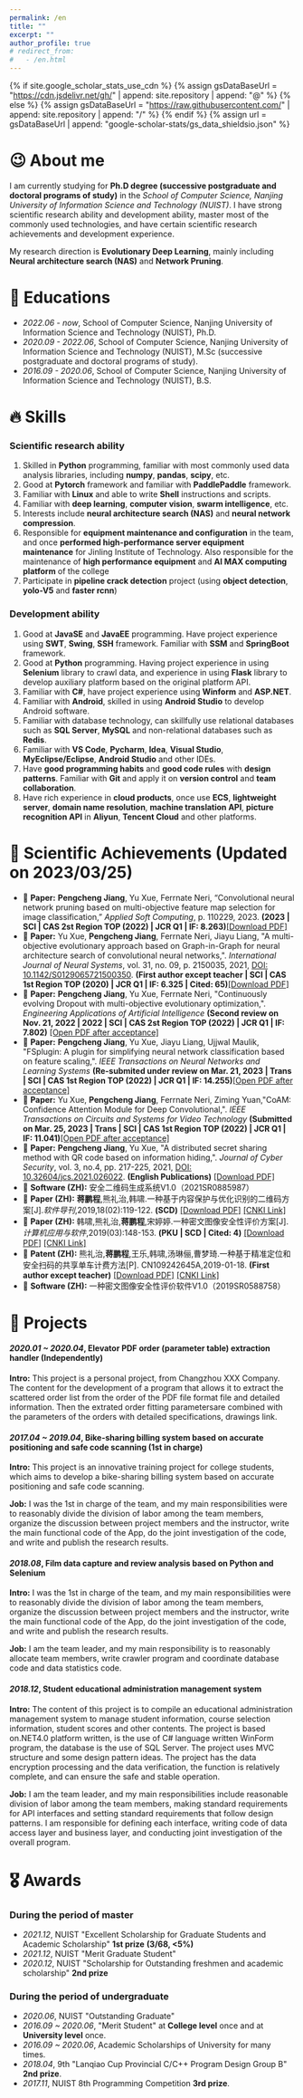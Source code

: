 ```yaml
---
permalink: /en
title: ""
excerpt: ""
author_profile: true
# redirect_from: 
#   - /en.html
---
```


{% if site.google_scholar_stats_use_cdn %}
{% assign gsDataBaseUrl = "https://cdn.jsdelivr.net/gh/" | append: site.repository | append: "@" %}
{% else %}
{% assign gsDataBaseUrl = "https://raw.githubusercontent.com/" | append: site.repository | append: "/" %}
{% endif %}
{% assign url = gsDataBaseUrl | append: "google-scholar-stats/gs_data_shieldsio.json" %}

<span class='anchor' id='about-me'></span>

# 😉 About me

I am currently studying for **Ph.D degree (successive postgraduate and doctoral programs of study)** in the *School of Computer Science, Nanjing University of Information Science and Technology (NUIST)*. I have strong scientific research ability and development ability, master most of the commonly used technologies, and have certain scientific research achievements and development experience.

My research direction is **Evolutionary Deep Learning**, mainly including **Neural architecture search (NAS)** and **Network Pruning**.

<span class='anchor' id='-educations'></span>

# 📖 Educations
- *2022.06 - now*, School of Computer Science, Nanjing University of Information Science and Technology (NUIST), Ph.D.
- *2020.09 - 2022.06*, School of Computer Science, Nanjing University of Information Science and Technology (NUIST), M.Sc (successive postgraduate and doctoral programs of study).
- *2016.09 - 2020.06*, School of Computer Science, Nanjing University of Information Science and Technology (NUIST), B.S.

<span class='anchor' id='-skills'></span>

# 🔥 Skills
### Scientific research ability

1. Skilled in **Python** programming, familiar with most commonly used data analysis libraries, including **numpy**, **pandas**, **scipy**, etc.
2. Good at **Pytorch** framework and familiar with **PaddlePaddle** framework.
3. Familiar with **Linux** and able to write **Shell** instructions and scripts.
4. Familiar with **deep learning**, **computer vision**, **swarm intelligence**, etc.
5. Interests include **neural architecture search (NAS)** and **neural network compression**.
6. Responsible for **equipment maintenance and configuration** in the team, and once **performed high-performance server equipment maintenance** for Jinling Institute of Technology. Also responsible for the maintenance of **high performance equipment** and **AI MAX computing platform** of the college
7. Participate in **pipeline crack detection** project (using **object detection**, **yolo-V5** and **faster rcnn**)

### Development ability
1. Good at **JavaSE** and **JavaEE** programming. Have project experience using **SWT**, **Swing**, **SSH** framework. Familiar with **SSM** and **SpringBoot** framework.
2. Good at **Python** programming. Having project experience in using **Selenium** library to crawl data, and experience in using **Flask** library to develop auxiliary platform based on the original platform API.
3. Familiar with **C#**, have project experience using **Winform** and **ASP.NET**.
4. Familiar with **Android**, skilled in using **Android Studio** to develop Android software.
5. Familiar with database technology, can skillfully use relational databases such as **SQL Server**, **MySQL** and non-relational databases such as **Redis**.
6. Familiar with **VS Code**, **Pycharm**, **Idea**, **Visual Studio**, **MyEclipse/Eclipse**, **Android Studio** and other IDEs.
7. Have **good programming habits** and **good code rules** with **design patterns**. Familiar with **Git** and apply it on **version control** and **team collaboration**.
8. Have rich experience in **cloud products**, once use **ECS**, **lightweight server**, **domain name resolution**, **machine translation API**, **picture recognition API** in **Aliyun**, **Tencent Cloud** and other platforms.

<span class='anchor' id='-achievements'></span>

# 📝 Scientific Achievements (Updated on 2023/03/25)

- 📜 **Paper:** **Pengcheng Jiang**, Yu Xue, Ferrnate Neri, “Convolutional neural network pruning based on multi-objective feature map selection for image classification,” *Applied Soft Computing*, p. 110229, 2023. **(2023 \| SCI \| CAS 2st Region TOP (2022) \| JCR Q1 \| IF: 8.263)**[[Download PDF]](http://dl.jiangpengcheng.top/cv_files/1-s2.0-S1568494623002478-main.pdf)
- 📜 **Paper:** Yu Xue, **Pengcheng Jiang**, Ferrnate Neri, Jiayu Liang, "A multi-objective evolutionary approach based on Graph-in-Graph for neural architecture search of convolutional neural networks,". *International Journal of Neural Systems*, vol. 31, no. 09, p. 2150035, 2021, [DOI: 10.1142/S0129065721500350](https://doi.org/10.1142/S0129065721500350). **(First author except teacher \| SCI \| CAS 1st Region TOP (2020) \| JCR Q1 \| IF: 6.325 \| Cited: 65)**[[Download PDF]](http://dl.jiangpengcheng.top/cv_files/s0129065721500350.pdf)
- 📜 **Paper:** **Pengcheng Jiang**, Yu Xue, Ferrnate Neri, "Continuously evolving Dropout with multi-objective evolutionary optimization,". *Engineering Applications of Artificial Intelligence* **(Second review on Nov. 21, 2022 \| 2022 \| SCI \| CAS 2st Region TOP (2022) \| JCR Q1 \| IF: 7.802)** [[Open PDF after acceptance]]()
- 📜 **Paper:** **Pengcheng Jiang**, Yu Xue, Jiayu Liang, Ujjwal Maulik, "FSplugin: A plugin for simplifying neural network classification based on feature scaling,". *IEEE Transactions on Neural Networks and Learning Systems* **(Re-submited under review on Mar. 21, 2023 \| Trans \| SCI \| CAS 1st Region TOP (2022) \| JCR Q1 \| IF: 14.255)**[[Open PDF after acceptance]]()
- 📜 **Paper:** Yu Xue, **Pengcheng Jiang**, Ferrnate Neri, Ziming Yuan,"CoAM: Confidence Attention Module for Deep Convolutional,". *IEEE Transactions on Circuits and Systems for Video Technology* **(Submitted on Mar. 25, 2023 \| Trans \| SCI \| CAS 1st Region TOP (2022) \| JCR Q1 \| IF: 11.041)**[[Open PDF after acceptance]]()
- 📜 **Paper:** **Pengcheng Jiang**, Yu Xue, "A distributed secret sharing method with QR code based on information hiding,". *Journal of Cyber Security*, vol. 3, no.4, pp. 217-225, 2021, [DOI: 10.32604/jcs.2021.026022](https://doi.org/10.32604/jcs.2021.026022). **(English Publications)** [[Download PDF]](http://dl.jiangpengcheng.top/cv_files/03.pdf)
- 📰 **Software (ZH):** 安全二维码生成系统V1.0（2021SR0885987）
- 📜 **Paper (ZH):** **蒋鹏程**,熊礼治,韩啸.一种基于内容保护与优化识别的二维码方案[J].*软件导刊*,2019,18(02):119-122. **(SCD)** [[Download PDF]](http://dl.jiangpengcheng.top/cv_files/02.pdf) [[CNKI Link]](https://chn.oversea.cnki.net/KCMS/detail/detail.aspx?sfield=fn&QueryID=0&CurRec=1&recid=&FileName=RJDK201902031&DbName=CJFDLAST2019)
- 📜 **Paper (ZH):** 韩啸,熊礼治,**蒋鹏程**,宋婷婷.一种密文图像安全性评价方案[J].*计算机应用与软件*,2019(03):148-153. **(PKU \| SCD \| Cited: 4)** [[Download PDF]](http://dl.jiangpengcheng.top/cv_files/01.pdf) [[CNKI Link]](https://chn.oversea.cnki.net/KCMS/detail/detail.aspx?sfield=fn&QueryID=12&CurRec=1&recid=&FileName=JYRJ201903029&DbName=CJFDLAST2019)
- 📑 **Patent (ZH):** 熊礼治,**蒋鹏程**,王乐,韩啸,汤琳俪,曹梦琦.一种基于精准定位和安全扫码的共享单车计费方法[P]. CN109242645A,2019-01-18. **(First author except teacher)** [[Download PDF]](http://dl.jiangpengcheng.top/cv_files/00.pdf) [[CNKI Link]](https://chn.oversea.cnki.net/KCMS/detail/detail.aspx?sfield=fn&QueryID=33&CurRec=1&DBCode=SCPD&dbname=SCPD201901&filename=CN109242645A)
- 📰 **Software (ZH):** 一种密文图像安全性评价软件V1.0（2019SR0588758）

<span class='anchor' id='-projects'></span>

# 💬 Projects
#### *2020.01 ~ 2020.04*, Elevator PDF order (parameter table) extraction handler (Independently)
**Intro:** This project is a personal project, from Changzhou XXX Company. The content for the development of a program that allows it to extract the scattered order list from the order of the PDF file format file and detailed information. Then the extrated order fitting parametersare combined with the parameters of the orders with detailed specifications, drawings link.

#### *2017.04 ~ 2019.04*, Bike-sharing billing system based on accurate positioning and safe code scanning (1st in charge)
**Intro:** This project is an innovative training project for college students, which aims to develop a bike-sharing billing system based on accurate positioning and safe code scanning.

**Job:** I was the 1st in charge of the team, and my main responsibilities were to reasonably divide the division of labor among the team members, organize the discussion between project members and the instructor, write the main functional code of the App, do the joint investigation of the code, and write and publish the research results.

#### *2018.08*, Film data capture and review analysis based on Python and Selenium
**Intro:** I was the 1st in charge of the team, and my main responsibilities were to reasonably divide the division of labor among the team members, organize the discussion between project members and the instructor, write the main functional code of the App, do the joint investigation of the code, and write and publish the research results.

**Job:** I am the team leader, and my main responsibility is to reasonably allocate team members, write crawler program and coordinate database code and data statistics code.

#### *2018.12*, Student educational administration management system
**Intro:** The content of this project is to compile an educational administration management system to manage student information, course selection information, student scores and other contents. The project is based on.NET4.0 platform written, is the use of C# language written WinForm program, the database is the use of SQL Server. The project uses MVC structure and some design pattern ideas. The project has the data encryption processing and the data verification, the function is relatively complete, and can ensure the safe and stable operation.

**Job:** I am the team leader, and my main responsibilities include reasonable division of labor among the team members, making standard requirements for API interfaces and setting standard requirements that follow design patterns. I am responsible for defining each interface, writing code of data access layer and business layer, and conducting joint investigation of the overall program.

<span class='anchor' id='-awards'></span>

# 🎖 Awards
### During the period of master
- *2021.12*, NUIST "Excellent Scholarship for Graduate Students and Academic Scholarship" **1st prize** **(3/68, <5%)**
- *2021.12*, NUIST "Merit Graduate Student"
- *2020.12*, NUIST "Scholarship for Outstanding freshmen and academic scholarship" **2nd prize**

### During the period of undergraduate
- *2020.06*, NUIST "Outstanding Graduate"
- *2016.09 ~ 2020.06*, "Merit Student" at **College level** once and at **University level** once.
- *2016.09 ~ 2020.06*, Academic Scholarships of University for many times.
- *2018.04*, 9th "Lanqiao Cup Provincial C/C++ Program Design Group B" **2nd prize**.
- *2017.11*, NUIST 8th Programming Competition **3rd prize**.
